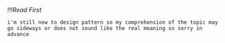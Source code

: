 *!!!Read First*

```
i'm still new to design pattern so my comprehension of the topic may go sideways or does not sound like the real meaning so sorry in advance
```
